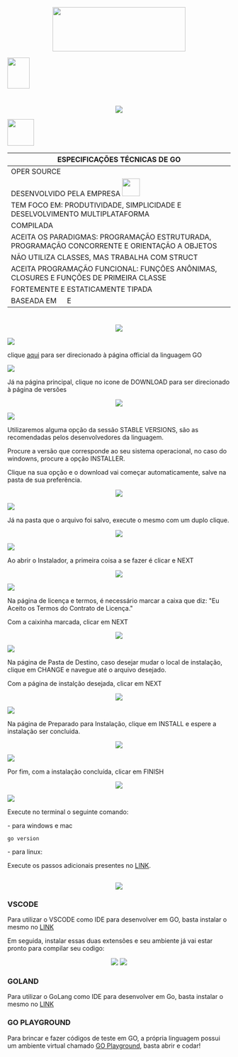 <p align="center"><img src="https://github.com/periclesanfe/GO_the_programming_language/blob/main/screenshots/800px-Go_Logo_Blue.svg.png" height="100" width="300"></p>
<img src="https://github.com/periclesanfe/GO_the_programming_language/blob/main/screenshots/IFAL_Macei_vertical.png" style="width: 50px; height: 70px;">

# 
<p align="center">
<img src="https://img.shields.io/badge/INTRODUÇÃO-blue">
</p>
<img src="https://miro.medium.com/v2/resize:fit:1000/0*YISbBYJg5hkJGcQd.png" width="60">

<div align='center'>
  
| ESPECIFICAÇÕES TÉCNICAS DE GO  |
|--------------------------------|
| OPER SOURCE |
|  DESENVOLVIDO PELA EMPRESA <img src="https://logodownload.org/wp-content/uploads/2014/09/google-logo-1.png" width="40" heith="40">  |
| TEM FOCO EM: PRODUTIVIDADE, SIMPLICIDADE E DESELVOLVIMENTO MULTIPLATAFORMA |
| COMPILADA | 
| ACEITA OS PARADIGMAS: PROGRAMAÇÃO ESTRUTURADA, PROGRAMAÇÃO CONCORRENTE E ORIENTAÇÃO A OBJETOS |
| NÃO UTILIZA CLASSES, MAS TRABALHA COM STRUCT |
|  ACEITA PROGRAMAÇÃO FUNCIONAL: FUNÇÕES ANÔNIMAS, CLOSURES E FUNÇÕES DE PRIMEIRA CLASSE |
|  FORTEMENTE E ESTATICAMENTE TIPADA |
| BASEADA EM <img src="https://upload.wikimedia.org/wikipedia/commons/thumb/1/18/C_Programming_Language.svg/1200px-C_Programming_Language.svg.png" width="15"> E <img src="https://alefragnani.gallerycdn.vsassets.io/extensions/alefragnani/pascal/9.6.0/1676423977534/Microsoft.VisualStudio.Services.Icons.Default" width="15"> |
</div>


# 
<p align="center">
<img src="https://img.shields.io/badge/INSTALAÇÃO-lightblue">
</p>


 <img src="https://img.shields.io/badge/PASSO 1-lightblue">
<p>clique <a href="https://go.dev">aqui</a> para ser direcionado à página official da linguagem GO</p>



<img src="https://img.shields.io/badge/PASSO 2-lightblue">
<p>Já na página principal, clique no icone de DOWNLOAD para ser direcionado à página de versões</p>
<p align="center">
<img src="https://github.com/periclesanfe/GO_the_programming_language/blob/main/screenshots/instalacao0.jpg">
</p>


<img src="https://img.shields.io/badge/PASSO 3-lightblue">
<p>Utilizaremos alguma opção da sessão STABLE VERSIONS, são as recomendadas pelos desenvolvedores da linguagem.</p>
<p>Procure a versão que corresponde ao seu sistema operacional, no caso do windowns, procure a opção INSTALLER.</p>
<p>Clique na sua opção e o download vai começar automaticamente, salve na pasta de sua preferência.</p>
<p align="center">
<img src="https://github.com/periclesanfe/GO_the_programming_language/blob/main/screenshots/instalacao1.jpg">
</p>


<img src="https://img.shields.io/badge/PASSO 4-lightblue">
<p>Já na pasta que o arquivo foi salvo, execute o mesmo com um duplo clique.</p>
<p align="center">
<img src="https://github.com/periclesanfe/GO_the_programming_language/blob/main/screenshots/instalacao3.jpg">
</p>

<img src="https://img.shields.io/badge/PASSO 5-lightblue">
<p>Ao abrir o Instalador, a primeira coisa a se fazer é clicar e NEXT</p>
<p align="center">
<img src="https://github.com/periclesanfe/GO_the_programming_language/blob/main/screenshots/instalacao4.jpg">
</p>

<img src="https://img.shields.io/badge/PASSO 6-lightblue">
<p>Na página de licença e termos, é necessário marcar a caixa que diz: "Eu Aceito os Termos do Contrato de Licença."</p>
<p>Com a caixinha marcada, clicar em NEXT</p>
<p align="center">
<img src="https://github.com/periclesanfe/GO_the_programming_language/blob/main/screenshots/instalacao5.jpg">
</p>

<img src="https://img.shields.io/badge/PASSO 7-lightblue">
<p>Na página de Pasta de Destino, caso desejar mudar o local de instalação, clique em CHANGE e navegue até o arquivo desejado.</p>
<p>Com a página de instalção desejada, clicar em NEXT</p>
<p align="center">
<img src="https://github.com/periclesanfe/GO_the_programming_language/blob/main/screenshots/instalacao6.jpg">
</p>

<img src="https://img.shields.io/badge/PASSO 8-lightblue">
<p>Na página de Preparado para Instalação, clique em INSTALL e espere a instalação ser concluida.</p>
<p align="center">
<img src="https://github.com/periclesanfe/GO_the_programming_language/blob/main/screenshots/instalacao7.jpg">
</p>

<img src="https://img.shields.io/badge/PASSO 9-lightblue">
<p>Por fim, com a instalação concluída, clicar em FINISH</p>
<p align="center">
<img src="https://github.com/periclesanfe/GO_the_programming_language/blob/main/screenshots/instalacao8.jpg">
</p>

<img src="https://img.shields.io/badge/TESTE-darkblue">
<p>Execute no terminal o seguinte comando:</p>
<p>- para windows e mac</p>

 ```Shell
go version
```

<p>- para linux:</p>
<p>Execute os passos adicionais presentes no <a href="https://go.dev/doc/install">LINK</a>.</p>

##
<p align="center"><img src="https://img.shields.io/badge/AMBIENTES DE DESENVOLVIMENTO-lightgreen"></p>
<h3>VSCODE <img src="https://upload.wikimedia.org/wikipedia/commons/thumb/9/9a/Visual_Studio_Code_1.35_icon.svg/1200px-Visual_Studio_Code_1.35_icon.svg.png" width="15"></h3>
<p>Para utilizar o VSCODE como IDE para desenvolver em GO, basta instalar o mesmo no <a href="https://code.visualstudio.com">LINK</a></p>
<p>Em seguida, instalar essas duas extensões e seu ambiente já vai estar pronto para compilar seu codigo:</p>
<div align="center">
<img src="https://github.com/periclesanfe/GO_the_programming_language/blob/main/screenshots/extensao1.jpg">
<img src="https://github.com/periclesanfe/GO_the_programming_language/blob/main/screenshots/extensao2.jpg">
</div>
<p></p>
<h3>GOLAND <img src="https://resources.jetbrains.com/storage/products/goland/img/meta/goland_logo_300x300.png" width="15"></h3>
<p>Para utilizar o GoLang como IDE para desenvolver em Go, basta instalar o mesmo no <a href="https://www.jetbrains.com/go/promo/?source=google&medium=cpc&campaign=10156130867&term=goland&content=545953862520&gad=1&gclid=CjwKCAjwo7iiBhAEEiwAsIxQETUtByKBMBammJqrTdu14nJgOwlPEbcRxWN6Iq35WvQRPsMxxMy-IhoCzvAQAvD_BwE">LINK</a></p>
<p></p>
<h3>GO PLAYGROUND <img src="https://upload.wikimedia.org/wikipedia/commons/thumb/2/2d/Go_gopher_favicon.svg/2048px-Go_gopher_favicon.svg.png" width="15"></h3>
<p>Para brincar e fazer códigos de teste em GO, a própria linguagem possui um ambiente virtual chamado <a href="https://go.dev/play/">GO Playground</a>, basta abrir e codar!</p>
<p></p>

